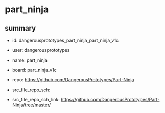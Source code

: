 # part_ninja
 
## summary 
* id: dangerousprototypes_part_ninja_part_ninja_v1c
* user: dangerousprototypes
* name: part_ninja
* board: part_ninja_v1c
* repo: https://github.com/DangerousPrototypes/Part-Ninja



* src_file_repo_sch: 
* src_file_repo_sch_link: https://github.com/DangerousPrototypes/Part-Ninja/tree/master/




